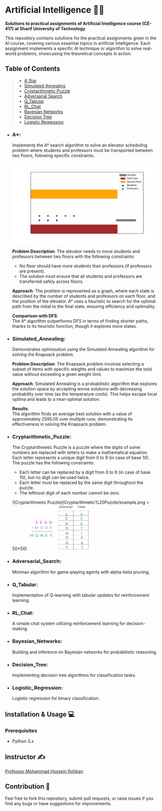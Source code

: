 # Artificial Intelligence 🤖🧠

**Solutions to practical assignments of Artificial Intelligence course (CE-417) at Sharif University of Technology**

This repository contains solutions for the practical assignments given in the AI course, covering various essential topics in artificial intelligence. Each assignment implements a specific AI technique or algorithm to solve real-world problems, showcasing the theoretical concepts in action.

## Table of Contents
> - [A Star](#A\*)
> - [Simulated Annealing](#Simulated_Annealing)
> - [Cryptarithmetic Puzzle](#Cryptarithmetic_Puzzle)
> - [Adversarial Search](#Adversarial_Search)
> - [Q_Tabular](#Q_Tabular)
> - [RL_Chat](#RL_Chat)
> - [Bayesian Networks](#Bayesian_Networks)
> - [Decision Tree](#Decision_Tree)
> - [Logistic Regression](#Logistic_Regression)

* ### **A\***:
  Implements the A* search algorithm to solve an elevator scheduling problem where students and professors must be transported between two floors, following specific constraints.
    
  ![A* Algorithm GIF](a_star_algorithm.gif)
    
  **Problem Description**:
  The elevator needs to move students and professors between two floors with the following constraints:
  - No floor should have more students than professors (if professors are present).
   - The solution must ensure that all students and professors are transferred safely across floors.

  **Approach**:
  The problem is represented as a graph, where each state is described by the number of students and professors on each floor, and the position of the elevator. A* uses a heuristic to search for the 
   optimal path from the initial to the final state, ensuring efficiency and optimality.
      
  **Comparison with DFS**:  
      The A* algorithm outperforms DFS in terms of finding shorter paths, thanks to its heuristic function, though it explores more states.

* ### **Simulated_Annealing**:
  Demonstrates optimization using the Simulated Annealing algorithm for solving the Knapsack problem.
    
  **Problem Description**:
      The Knapsack problem involves selecting a subset of items with specific weights and values to maximize the total value without exceeding a given weight limit.

  **Approach**:
      Simulated Annealing is a probabilistic algorithm that explores the solution space by accepting worse solutions with decreasing probability over time (as the temperature cools). This helps escape 
  local optima and leads to a near-optimal solution.

  **Results**:  
      The algorithm finds an average best solution with a value of approximately 2595.05 over multiple runs, demonstrating its effectiveness in solving the Knapsack problem.

* ### **Cryptarithmetic_Puzzle**:  
    The Cryptarithmetic Puzzle is a puzzle where the digits of some numbers are replaced with letters to make a mathematical equation. Each letter represents a unique digit from 0 to 9 (in case of base 10). The puzzle has the following constraints:

    - Each letter can be replaced by a digit from 0 to 9 (in case of base 10), but no digit can be used twice.
    - Each letter must be replaced by the same digit throughout the puzzle.
    - The leftmost digit of each number cannot be zero.

    ![Cryptarithmetic Puzzle](Cryptarithmetic%20Puzzle/example.png = 50*50)
    <img src="Cryptarithmetic Puzzle/example.png" alt="puzzle" width="200"/>
    
* ### **Adversarial_Search**:  
    Minimax algorithm for game-playing agents with alpha-beta pruning.
    
* ### **Q_Tabular**:  
    Implementation of Q-learning with tabular updates for reinforcement learning.
    
* ### **RL_Chat**:  
    A simple chat system utilizing reinforcement learning for decision-making.

* ### **Bayesian_Networks**:
    Building and inference on Bayesian networks for probabilistic reasoning.

* ### **Decision_Tree**:
    Implementing decision tree algorithms for classification tasks.

* ### **Logistic_Regression**:
    Logistic regression for binary classification.  

## Installation & Usage 💻

### Prerequisites
- Python 3.x

## Instructor ✍
[Professor Mohammad Hossein Rohban](https://www.linkedin.com/in/mohammad-hossein-rohban-75567677/?originalSubdomain=ir)

## Contribution 👥
Feel free to fork this repository, submit pull requests, or raise issues if you find any bugs or have suggestions for improvements.
